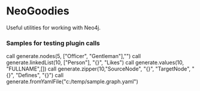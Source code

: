 # NeoGoodies

Useful utilities for working with Neo4j.


### Samples for testing plugin calls
call generate.nodes(5, ["Officer", "Gentleman"],"")
call generate.linkedList(10, ["Person"], "{}", "Likes")
call generate.values(10, "FULLNAME",[])
call generate.zipper(10,"SourceNode", "{}", "TargetNode", "{}", "Defines", "{}")
call generate.fromYamlFile("c:/temp/sample.graph.yaml")